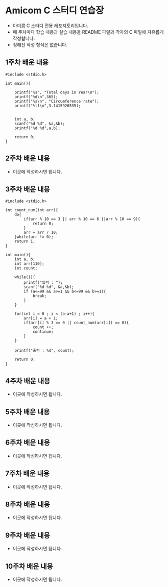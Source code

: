 # Amicom C 스터디 연습장

- 아미콤 C 스터디 전용 레포지토리입니다.
- 매 주차마다 학습 내용과 실습 내용을 README 파일과 각자의 C 파일에 자유롭게 작성합니다.
- 정해진 작성 형식은 없습니다.

## 1주차 배운 내용
```
#include <stdio.h> 

int main(){

    printf("%s", "Total days in Year\n");
    printf("%d\n",365);
    printf("%s\n", "Circumference rate");
    printf("%lf\n",3.1415926535);


    int a, b;
    scanf("%d %d", &a,&b);
    printf("%d %d",a,b);

    return 0;
}
```

## 2주차 배운 내용
- 이곳에 작성하시면 됩니다.

## 3주차 배운 내용
```
#include <stdio.h>

int count_num(int arr){
    do{
        if(arr % 10 == 3 || arr % 10 == 6 ||arr % 10 == 9){
            return 0;
        }
        arr = arr / 10; 
    }while(arr != 0);
    return 1;
}

int main(){
    int a, b;
    int arr[110];
    int count;
   
    while(1){
        printf("입력 : ");
        scanf("%d %d", &a,&b);
        if (a<=99 && a>=1 && b<=99 && b>=1){
            break;
        }
    }

    for(int i = 0 ; i < (b-a+1) ; i++){
        arr[i] = a + i;
        if(arr[i] % 3 == 0 || count_num(arr[i]) == 0){
            count ++;
            continue;
        }
    }

    printf("출력 : %d", count);
    
    return 0;
}

```

## 4주차 배운 내용
- 이곳에 작성하시면 됩니다.

## 5주차 배운 내용
- 이곳에 작성하시면 됩니다.

## 6주차 배운 내용
- 이곳에 작성하시면 됩니다.

## 7주차 배운 내용
- 이곳에 작성하시면 됩니다.

## 8주차 배운 내용
- 이곳에 작성하시면 됩니다.

## 9주차 배운 내용
- 이곳에 작성하시면 됩니다.

## 10주차 배운 내용
- 이곳에 작성하시면 됩니다.
